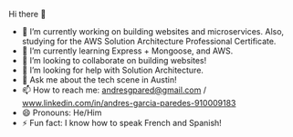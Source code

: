 Hi there 👋



- 🔭 I’m currently working on building websites and microservices. Also, studying for the AWS Solution Architecture Professional Certificate.
- 🌱 I’m currently learning Express + Mongoose, and AWS.
- 👯 I’m looking to collaborate on building websites!
- 🤔 I’m looking for help with Solution Architecture.
- 💬 Ask me about the tech scene in Austin!
- 📫 How to reach me: andresgpared@gmail.com / www.linkedin.com/in/andres-garcia-paredes-910009183
- 😄 Pronouns: He/Him
- ⚡ Fun fact: I know how to speak French and Spanish!

